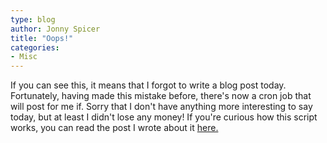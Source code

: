 ```yaml
---
type: blog
author: Jonny Spicer
title: "Oops!"
categories:
- Misc
---
```

If you can see this, it means that I forgot to write a blog post today. Fortunately, having
made this mistake before, there's now a cron job that will post for me if. Sorry that I don't
have anything more interesting to say today, but at least I didn't lose any money! If you're
curious how this script works, you can read the post I wrote about it [here.](/blog/old-site-new-home-ii-new-stuff/)
